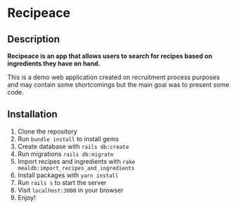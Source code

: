 # Recipeace

## Description

**Recipeace is an app that allows users to search for recipes based on ingredients they have on hand.** 

This is a demo web application created on recruitment process purposes and may contain some shortcomings but the main goal was to present some code.

## Installation

1. Clone the repository
2. Run `bundle install` to install gems
3. Create database with `rails db:create`
4. Run migrations `rails db:migrate`
5. Import recipes and ingredients with `rake mealdb:import_recipes_and_ingredients`
6. Install packages with `yarn install`
7. Run `rails s` to start the server
8. Visit `localhost:3000` in your browser
9. Enjoy!